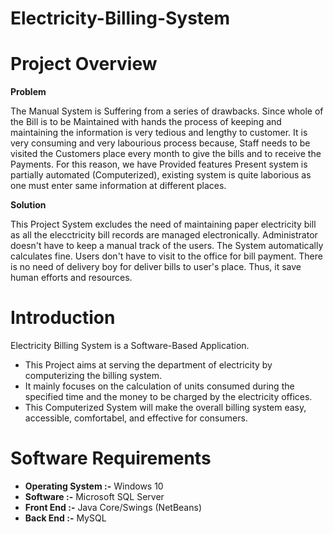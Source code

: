 # Electricity-Billing-System

# Project Overview

**Problem**

The Manual System is Suffering from a series of drawbacks. Since whole of the Bill is to be Maintained with hands the process of keeping and maintaining the information is very tedious and lengthy to customer. It is very consuming and very labourious process because, Staff needs to be visited the Customers place every month to give the bills and to receive the Payments. For this reason, we have Provided features Present system is partially automated (Computerized), existing system is quite laborious as one must enter same information at different places.

**Solution**

This Project System excludes the need of maintaining paper electricity bill as all the elecctricity bill records are managed electronically. Administrator doesn't have to keep a manual track of the users. The System automatically calculates fine. Users don't have to visit to the office for bill payment. There is no need of delivery boy for deliver bills to user's place. Thus, it save human efforts and resources.

# Introduction

Electricity Billing System is a Software-Based Application.

* This Project aims at serving the department of electricity by computerizing the billing system.
* It mainly focuses on the calculation of units consumed during the specified time and the money to be charged by the electricity offices.
* This Computerized System will make the overall billing system easy, accessible, comfortabel, and effective for consumers.

# Software Requirements

* **Operating System :-**  Windows 10
* **Software :-**  Microsoft SQL Server
* **Front End :-**  Java Core/Swings (NetBeans)
* **Back End :-**  MySQL
